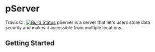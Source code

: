 # pServer
Travis CI: [![Build Status](https://travis-ci.org/{itsp-services}/{pServer}.png?branch=master)](https://travis-ci.org/{itsp-services}/{pServer})
pServer is a server that let's users store data securily and makes it accessible from multiple locations.
## Getting Started
